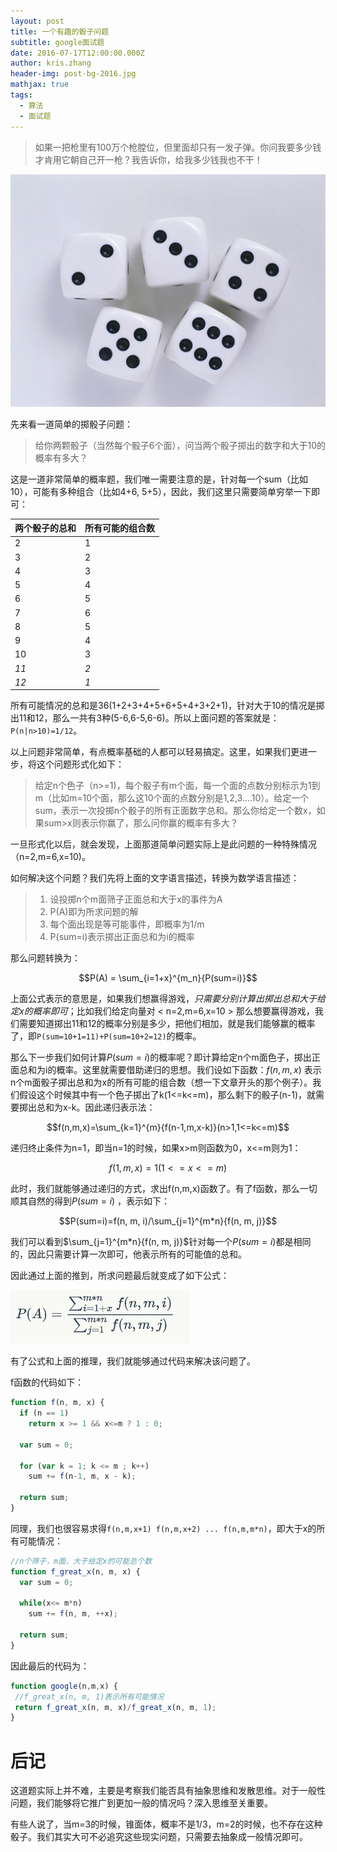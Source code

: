 ```yaml
---
layout: post
title: 一个有趣的骰子问题
subtitle: google面试题
date: 2016-07-17T12:00:00.000Z
author: kris.zhang
header-img: post-bg-2016.jpg
mathjax: true
tags:
  - 算法
  - 面试题
---
```


> 如果一把枪里有100万个枪膛位，但里面却只有一发子弹。你问我要多少钱才肯用它朝自己开一枪？我告诉你，给我多少钱我也不干！

![筛子图片](shaizi_google/shaizi.jpg)

先来看一道简单的掷骰子问题：

> 给你两颗骰子（当然每个骰子6个面），问当两个骰子掷出的数字和大于10的概率有多大？

这是一道非常简单的概率题，我们唯一需要注意的是，针对每一个sum（比如10），可能有多种组合（比如4+6, 5+5），因此，我们这里只需要简单穷举一下即可：

两个骰子的总和 | 所有可能的组合数
------- | --------
2       | 1
3       | 2
4       | 3
5       | 4
6       | 5
7       | 6
8       | 5
9       | 4
10      | 3
_11_    | _2_
_12_    | _1_

所有可能情况的总和是36(1+2+3+4+5+6+5+4+3+2+1)，针对大于10的情况是掷出11和12，那么一共有3种(5-6,6-5,6-6)。所以上面问题的答案就是：`P(n|n>10)=1/12`。

以上问题非常简单，有点概率基础的人都可以轻易搞定。这里，如果我们更进一步，将这个问题形式化如下：

> 给定n个色子（n>=1)，每个骰子有m个面，每一个面的点数分别标示为1到m（比如m=10个面，那么这10个面的点数分别是1,2,3....10）。给定一个sum，表示一次投掷n个骰子的所有正面数字总和。那么你给定一个数x，如果sum>x则表示你赢了，那么问你赢的概率有多大？

一旦形式化以后，就会发现，上面那道简单问题实际上是此问题的一种特殊情况（n=2,m=6,x=10)。

如何解决这个问题？我们先将上面的文字语言描述，转换为数学语言描述：

> 1. 设投掷n个m面筛子正面总和大于x的事件为A
> 2. P(A)即为所求问题的解
> 3. 每个面出现是等可能事件，即概率为1/m
> 4. P(sum=i)表示掷出正面总和为i的概率

那么问题转换为：

$$P(A) = \sum_{i=1+x}^{m_n}{P(sum=i)}$$

上面公式表示的意思是，如果我们想赢得游戏，_只需要分别计算出掷出总和大于给定x的概率即可_；比如我们给定向量对 < n=2,m=6,x=10 > 那么想要赢得游戏，我们需要知道掷出11和12的概率分别是多少，把他们相加，就是我们能够赢的概率了，即`P(sum=10+1=11)+P(sum=10+2=12)`的概率。

那么下一步我们如何计算$P(sum=i)$的概率呢？即计算给定n个m面色子，掷出正面总和为i的概率。这里就需要借助递归的思想。我们设如下函数：$f(n,m,x)$ 表示n个m面骰子掷出总和为x的所有可能的组合数（想一下文章开头的那个例子）。我们假设这个时候其中有一个色子掷出了k(1<=k<=m)，那么剩下的骰子(n-1)，就需要掷出总和为x-k。因此递归表示法：

$$f(n,m,x)=\sum_{k=1}^{m}{f(n-1,m,x-k)}(n>1,1<=k<=m)$$

递归终止条件为n=1，即当n=1的时候，如果x>m则函数为0，x<=m则为1：

$$f(1,m,x)=1(1<=x<=m)$$

此时，我们就能够通过递归的方式，求出f(n,m,x)函数了。有了f函数，那么一切顺其自然的得到$P(sum=i)$ ，表示如下：

$$P(sum=i)=f(n, m, i)/\sum_{j=1}^{m*n}{f(n, m, j)}$$

我们可以看到$\sum_{j=1}^{m*n}{f(n, m, j)}$针对每一个$P(sum=i)$都是相同的，因此只需要计算一次即可，他表示所有的可能值的总和。

因此通过上面的推到，所求问题最后就变成了如下公式：

![latone](shaizi_google/lastone.png)

有了公式和上面的推理，我们就能够通过代码来解决该问题了。

f函数的代码如下：

```javascript
function f(n, m, x) {
  if (n == 1)
    return x >= 1 && x<=m ? 1 : 0;

  var sum = 0;

  for (var k = 1; k <= m ; k++)
    sum += f(n-1, m, x - k);

  return sum;
}
```

同理，我们也很容易求得`f(n,m,x+1) f(n,m,x+2) ... f(n,m,m*n)`，即大于x的所有可能情况：

```javascript
//n个筛子，m面，大于给定x的可能总个数
function f_great_x(n, m, x) {
  var sum = 0;

  while(x<= m*n)
    sum += f(n, m, ++x);

  return sum;
}
```

因此最后的代码为：

```javascript
function google(n,m,x) {
 //f_great_x(n, m, 1)表示所有可能情况
 return f_great_x(n, m, x)/f_great_x(n, m, 1);
}
```

# 后记

这道题实际上并不难，主要是考察我们能否具有抽象思维和发散思维。对于一般性问题，我们能够将它推广到更加一般的情况吗？深入思维至关重要。

有些人说了，当m=3的时候，锥面体，概率不是1/3，m=2的时候，也不存在这种骰子。我们其实大可不必追究这些现实问题，只需要去抽象成一般情况即可。

